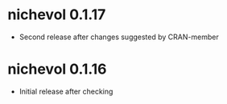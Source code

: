 # nichevol 0.1.17
* Second release after changes suggested by CRAN-member

# nichevol 0.1.16
* Initial release after checking

